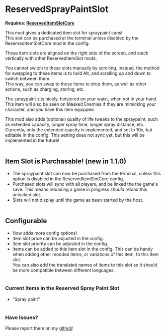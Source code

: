 # ReservedSprayPaintSlot
**Requires: [ReservedItemSlotCore](https://thunderstore.io/c/lethal-company/p/FlipMods/ReservedItemSlotCore/)**

This mod gives a dedicated item slot for spraypaint cans!<br>
This slot can be purchased at the terminal unless disabled by the ReservedItemSlotCore mod in the config.

These item slots are aligned on the right side of the screen, and stack vertically with other ReservedItemSlot mods.

You cannot switch to these slots manually by scrolling. Instead, the method for swapping to these items is to hold Alt, and scrolling up and down to switch between them.<br>
This way, you can swap to these items to drop them, as well as other actions, such as charging, storing, etc.

The spraypaint sits nicely, holstered on your waist, when not in your hand.<br>
This item will also be seen on Masked Enemies if they are mimicking your character, and you have this item equipped.

This mod also adds (optional) quality of life tweaks to the spraypaint, such as extended capacity, longer spray time, longer spray distance, etc.<br>
Currently, only the extended capcity is implemented, and set to 10x, but editable in the config. This setting does not sync yet, but this will be implemented in the future!<br><br>

## Item Slot is Purchasable! (new in 1.1.0)
+ The spraypaint slot can now be purchased from the terminal, unless this option is disabled in the ReservedItemSlotCore config.
+ Purchased slots will sync with all players, and be linked the the game's save. This means reloading a game in progress *should* reload this unlocked slot.
+ Slots will not display until the game as been started by the host.<br><br>

## Configurable
+ Now adds more config options!
+ Item slot price can be adjusted in the config.
+ Item slot priority can be adjusted in the config.
+ Items can be added to this item slot in the config. This can be handy when adding other modded items, or variations of this item, to this item slot.<br>
You can also add the translated names of items to this slot so it should be more compatible between different languages.<br><br>

### Current Items in the Reserved Spray Paint Slot
+ "Spray paint"<br><br>

### Have Issues?

Please report them on my [github](https://github.com/cmooref17/ReservedItemSlotMods)!